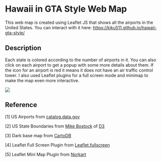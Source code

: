 # Hawaii in GTA Style Web Map

This web map is created using Leaflet JS that shows all the airports in the United States. You can interact with it here: <https://kiku511.github.io/hawaii-gta-style/>

## Description

Each state is colored according to the number of airports in it. You can also click on each airport to get a popup with some more details about them. If the icon for an airport is red it means it does not have an air traffic control tower. I also used Leaflet plugins for a full screen mode and minimap to make the map even more interactive.

![](img/map-screenshot.png)

## Reference

[1] US Airports from [catalog.data.gov](https://catalog.data.gov/dataset/usgs-small-scale-dataset-airports-of-the-united-states-201207-shapefile)

[2] US State Boundaries from [Mike Bostock](http://bost.ocks.org/mike) of [D3](http://d3js.org/)

[3] Dark base map from [CartoDB](https://github.com/CartoDB/cartodb/wiki/BaseMaps-available)

[4] Leaflet Full Screen Plugin from [Leaflet.fullscreen](https://github.com/Leaflet/Leaflet.fullscreen)

[5] Leaflet Mini Map Plugin from [Norkart](https://github.com/Norkart/Leaflet-MiniMap)
